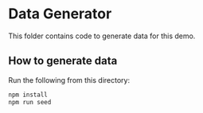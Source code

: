 # Data Generator

This folder contains code to generate data for this demo.

## How to generate data

Run the following from this directory:

```sh
npm install
npm run seed
```
